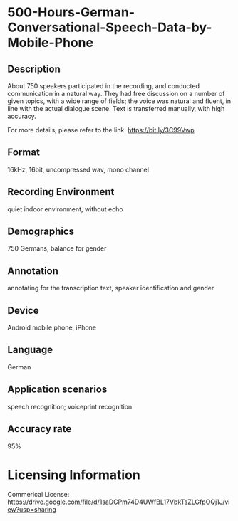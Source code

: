 # 500-Hours-German-Conversational-Speech-Data-by-Mobile-Phone


## Description
About 750 speakers participated in the recording, and conducted communication in a natural way. They had free discussion on a number of given topics, with a wide range of fields; the voice was natural and fluent, in line with the actual dialogue scene. Text is transferred manually, with high accuracy.

For more details, please refer to the link: https://bit.ly/3C99Vwp

## Format
16kHz, 16bit, uncompressed wav, mono channel

## Recording Environment
quiet indoor environment, without echo

## Demographics
750 Germans, balance for gender

## Annotation
annotating for the transcription text, speaker identification and gender

## Device
Android mobile phone, iPhone

## Language
German

## Application scenarios
speech recognition; voiceprint recognition

## Accuracy rate
95%

# Licensing Information
Commerical License: https://drive.google.com/file/d/1saDCPm74D4UWfBL17VbkTsZLGfpOQj1J/view?usp=sharing
